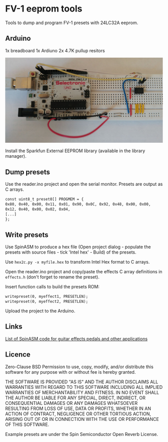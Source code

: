 # FV-1 eeprom tools

Tools to dump and program FV-1 presets with 24LC32A eeprom.

## Arduino

1x breadboard
1x Ardiuno
2x 4.7K pullup resitors

![arduino](res/arduino.jpg)

Install the Sparkfun External EEPROM library (available in the library manager).

## Dump presets

Use the reader.ino project and open the serial monitor.
Presets are output as C arrays.

```
const uint8_t preset0[] PROGMEM = {
0x80, 0x40, 0x00, 0x11, 0x01, 0x90, 0x0C, 0x92, 0x48, 0x00, 0x00, 0x12, 0x40, 0x00, 0x02, 0x04,
[...]
};
```

## Write presets

Use SpinASM to produce a hex file (Open project dialog - populate the presets with source files - tick 'Intel hex' - Build) of the presets.

Use `hex2c.py -x myfile.hex` to transform Intel Hex format to C arrays.

Open the reader.ino project and copy/paste the effects C array definitions in `effects.h` (don't forget to rename the preset).

Insert function calls to build the presets ROM:

```
writepreset(0, myeffect1, PRESETLEN);
writepreset(0, myeffect2, PRESETLEN);
```

Upload the project to the Arduino.

## Links

[List of SpinASM code for guitar effects pedals and other applications](https://mstratman.github.io/fv1-programs/)

## Licence

Zero-Clause BSD
Permission to use, copy, modify, and/or distribute this software for any purpose with or without fee is hereby granted.

THE SOFTWARE IS PROVIDED "AS IS" AND THE AUTHOR DISCLAIMS ALL WARRANTIES WITH REGARD TO THIS SOFTWARE INCLUDING ALL IMPLIED WARRANTIES OF MERCHANTABILITY AND FITNESS. IN NO EVENT SHALL THE AUTHOR BE LIABLE FOR ANY SPECIAL, DIRECT, INDIRECT, OR CONSEQUENTIAL DAMAGES OR ANY DAMAGES WHATSOEVER RESULTING FROM LOSS OF USE, DATA OR PROFITS, WHETHER IN AN ACTION OF CONTRACT, NEGLIGENCE OR OTHER TORTIOUS ACTION, ARISING OUT OF OR IN CONNECTION WITH THE USE OR PERFORMANCE OF THIS SOFTWARE.

Example presets are under the Spin Semiconductor Open Reverb License.





